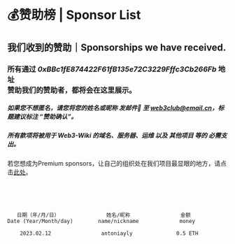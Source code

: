# 💰赞助榜 | Sponsor List
## 我们收到的赞助｜Sponsorships we have received.

### 所有通过 ***0xBBc1fE874422F61fB135e72C3229Fffc3Cb266Fb*** 地址<br>赞助我们的赞助者，都将会在这里展示。

##### 如果您不想匿名，请您将您的姓名或昵称 发邮件📧 至 web3club@email.cn，标题建议标注 “赞助确认”。

##### 所有款项将被用于 Web3-Wiki 的域名、服务器、运维 以及 其他项目 等的 必需支出。

若您想成为Premium sponsors，让自己的组织处在我们项目最显眼的地方，请点击[此处](https://github.com/Web3-Club/Sponsor/blob/main/Premium%20sponsors.md)。

<br>
<br>
<br>


       日期（年/月/日）               姓名/昵称                金额
    Date (Year/Month/day)        name/nickname             money
      
        2023.02.12                antoniayly              0.5 ETH
